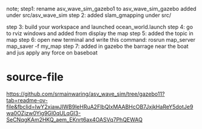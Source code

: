 note;
step1: rename asv_wave_sim_gazebo1 to asv_wave_sim_gazebo
 added under src/asv_wave_sim
step 2: added slam_gmapping under src/

step 3: build your workspace and launched ocean_world.launch
step 4: go to rviz windows and added from display the map
step 5: added the topic in map 
step 6: open new terminal and write this command: rosrun map_server map_saver -f my_map
step 7: added in gazebo the barrage near the boat and jus apply any force on baseboat 



# source-file
https://github.com/srmainwaring/asv_wave_sim/tree/gazebo11?tab=readme-ov-file&fbclid=IwY2xjawJIWB9leHRuA2FlbQIxMAABHcOB7JxjkHaReY5dotJe9wa0OZjzw0Yig9GI0qULqGI3-SeCNqgKAm2HKQ_aem_EKnrt6ax4OASVq7PhQEWAQ



